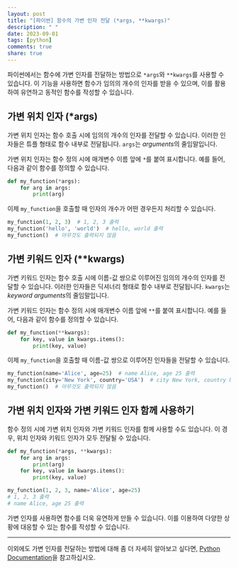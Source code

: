 ```yaml
---
layout: post
title: "[파이썬] 함수의 가변 인자 전달 (*args, **kwargs)"
description: " "
date: 2023-09-01
tags: [python]
comments: true
share: true
---
```


파이썬에서는 함수에 가변 인자를 전달하는 방법으로 `*args`와 `**kwargs`를 사용할 수 있습니다. 이 기능을 사용하면 함수가 임의의 개수의 인자를 받을 수 있으며, 이를 활용하여 유연하고 동적인 함수를 작성할 수 있습니다.

## 가변 위치 인자 (*args)

가변 위치 인자는 함수 호출 시에 임의의 개수의 인자를 전달할 수 있습니다. 이러한 인자들은 튜플 형태로 함수 내부로 전달됩니다. `args`는 *arguments*의 줄임말입니다.

가변 위치 인자는 함수 정의 시에 매개변수 이름 앞에 `*`를 붙여 표시합니다. 예를 들어, 다음과 같이 함수를 정의할 수 있습니다.

```python
def my_function(*args):
    for arg in args:
        print(arg)
```

이제 `my_function`을 호출할 때 인자의 개수가 어떤 경우든지 처리할 수 있습니다.

```python
my_function(1, 2, 3)  # 1, 2, 3 출력
my_function('hello', 'world')  # hello, world 출력
my_function()  # 아무것도 출력되지 않음
```

## 가변 키워드 인자 (**kwargs)

가변 키워드 인자는 함수 호출 시에 이름-값 쌍으로 이루어진 임의의 개수의 인자를 전달할 수 있습니다. 이러한 인자들은 딕셔너리 형태로 함수 내부로 전달됩니다. `kwargs`는 *keyword arguments*의 줄임말입니다.

가변 키워드 인자는 함수 정의 시에 매개변수 이름 앞에 `**`를 붙여 표시합니다. 예를 들어, 다음과 같이 함수를 정의할 수 있습니다.

```python
def my_function(**kwargs):
    for key, value in kwargs.items():
        print(key, value)
```

이제 `my_function`을 호출할 때 이름-값 쌍으로 이루어진 인자들을 전달할 수 있습니다.

```python
my_function(name='Alice', age=25)  # name Alice, age 25 출력
my_function(city='New York', country='USA')  # city New York, country USA 출력
my_function()  # 아무것도 출력되지 않음
```

## 가변 위치 인자와 가변 키워드 인자 함께 사용하기

함수 정의 시에 가변 위치 인자와 가변 키워드 인자를 함께 사용할 수도 있습니다. 이 경우, 위치 인자와 키워드 인자가 모두 전달될 수 있습니다.

```python
def my_function(*args, **kwargs):
    for arg in args:
        print(arg)
    for key, value in kwargs.items():
        print(key, value)
```

```python
my_function(1, 2, 3, name='Alice', age=25)  
# 1, 2, 3 출력
# name Alice, age 25 출력
```

가변 인자를 사용하면 함수를 더욱 유연하게 만들 수 있습니다. 이를 이용하여 다양한 상황에 대응할 수 있는 함수를 작성할 수 있습니다.

--- 

이외에도 가변 인자를 전달하는 방법에 대해 좀 더 자세히 알아보고 싶다면, [Python Documentation](https://docs.python.org/3/tutorial/controlflow.html#more-on-defining-functions)을 참고하십시오.